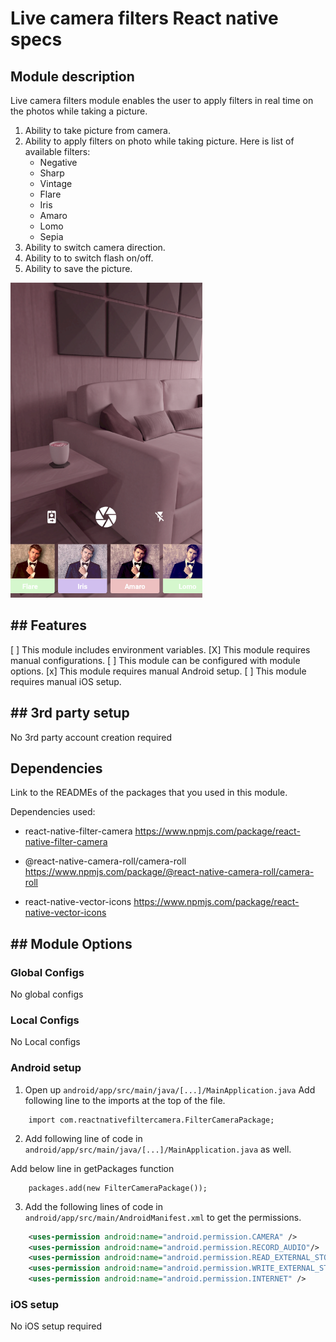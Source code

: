# Live camera filters React native specs

## Module description

Live camera filters module enables the user to apply filters in real time on the photos while taking a picture.

1. Ability to take picture from camera.
2. Ability to apply filters on photo while taking picture. Here is list of available filters:
   * Negative
   * Sharp
   * Vintage
   * Flare
   * Iris
   * Amaro
   * Lomo
   * Sepia
3. Ability to switch camera direction.
4. Ability to to switch flash on/off.
5. Ability to save the picture.

![module preview 1](preview.png)

## ## Features

[ ] This module includes environment variables.
[X] This module requires manual configurations.
[ ] This module can be configured with module options.
[x] This module requires manual Android setup.
[ ] This module requires manual iOS setup.

## ## 3rd party setup

No 3rd party account creation required

## Dependencies

Link to the READMEs of the packages that you used in this module.

Dependencies used:
- react-native-filter-camera  https://www.npmjs.com/package/react-native-filter-camera

- @react-native-camera-roll/camera-roll  https://www.npmjs.com/package/@react-native-camera-roll/camera-roll

- react-native-vector-icons  https://www.npmjs.com/package/react-native-vector-icons

## ## Module Options

### Global Configs

No global configs

### Local Configs

No Local configs

### Android setup

1. Open up `android/app/src/main/java/[...]/MainApplication.java` Add following line to the imports at the top of the file.

```
    import com.reactnativefiltercamera.FilterCameraPackage;
``` 
2. Add following line of code in `android/app/src/main/java/[...]/MainApplication.java` as well.

Add below line in getPackages function

```
    packages.add(new FilterCameraPackage());
```
3. Add the following lines of code in `android/app/src/main/AndroidManifest.xml` to get the permissions.

```xml
    <uses-permission android:name="android.permission.CAMERA" />
    <uses-permission android:name="android.permission.RECORD_AUDIO"/>
    <uses-permission android:name="android.permission.READ_EXTERNAL_STORAGE" />
    <uses-permission android:name="android.permission.WRITE_EXTERNAL_STORAGE" />
    <uses-permission android:name="android.permission.INTERNET" />
```

### iOS setup

No iOS setup required